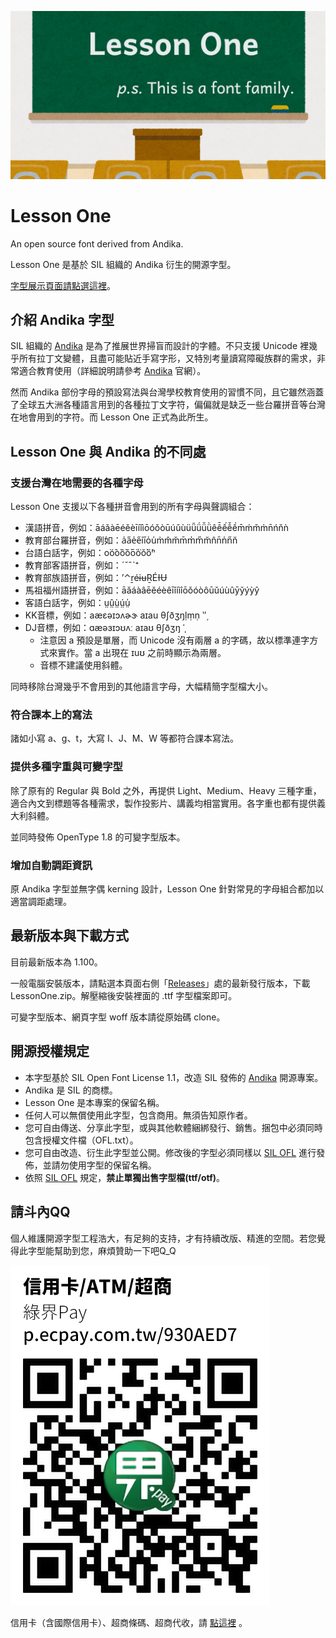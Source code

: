 ![LessonOne](img/cover.png)

# Lesson One
An open source font derived from Andika. 

Lesson One 是基於 SIL 組織的 Andika 衍生的開源字型。  

[字型展示頁面請點選這裡](https://buttaiwan.github.io/lesson1/)。

## 介紹 Andika 字型

SIL 組織的 [Andika](https://github.com/silnrsi/font-andika) 是為了推展世界掃盲而設計的字體。不只支援 Unicode 裡幾乎所有拉丁文變體，且盡可能貼近手寫字形，又特別考量讀寫障礙族群的需求，非常適合教育使用（詳細說明請參考 [Andika](https://software.sil.org/andika/) 官網）。

然而 Andika 部份字母的預設寫法與台灣學校教育使用的習慣不同，且它雖然涵蓋了全球五大洲各種語言用到的各種拉丁文字符，偏偏就是缺乏一些台羅拼音等台灣在地會用到的字符。而 Lesson One 正式為此所生。

## Lesson One 與 Andika 的不同處

### 支援台灣在地需要的各種字母

Lesson One 支援以下各種拼音會用到的所有字母與聲調組合：

* 漢語拼音，例如：āáǎàēéěèīíǐìōóǒòūúǔùüǖǘǚǜêê̄ếê̌ềm̄ḿm̌m̀n̄ńňǹ
* 教育部台羅拼音，例如：a̍a̋e̍e̋i̍i̋o̍u̍m̀m̂m̌m̄m̍m̋m̆n̂n̄n̍n̋n̆
* 台語白話字，例如：o͘ó͘ò͘ô͘ǒ͘ō͘o̍͘ŏ͘ő͘ⁿ
* 教育部客語拼音，例如：ˊˇˆˋ⁺
* 教育部族語拼音，例如：ʼ⌃ṟéɨʉṞÉƗɄ
* 馬祖福州語拼音，例如：āǎáàâēěéèêīǐíìîōǒóòôūǔúùûȳy̌ýỳŷ
* 客語白話字，例如：ṳṳ̂ṳ̀ṳ́ṳ̍
* KK音標，例如：aæɛəɪɔʌɚɝ aɪau θʃðʒŋḷṃṇ ‵ʹ͵
* DJ音標，例如：ɑæəɜɪɔʊʌː aɪaʊ θʃðʒŋ ˈˌ
	- 注意因 a 預設是單層，而 Unicode 沒有兩層 a 的字碼，故以標準連字方式來實作。當 a 出現在 ɪuʊ 之前時顯示為兩層。
	- 音標不建議使用斜體。

同時移除台灣幾乎不會用到的其他語言字母，大幅精簡字型檔大小。

### 符合課本上的寫法

諸如小寫 a、g、t，大寫 I、J、M、W 等都符合課本寫法。

### 提供多種字重與可變字型

除了原有的 Regular 與 Bold 之外，再提供 Light、Medium、Heavy 三種字重，適合內文到標題等各種需求，製作投影片、講義均相當實用。各字重也都有提供義大利斜體。

並同時發佈 OpenType 1.8 的可變字型版本。

### 增加自動調距資訊

原 Andika 字型並無字偶 kerning 設計，Lesson One 針對常見的字母組合都加以適當調距處理。

## 最新版本與下載方式

目前最新版本為 1.100。

一般電腦安裝版本，請點選本頁面右側「[Releases](https://github.com/ButTaiwan/LessonOne/releases)」處的最新發行版本，下載 LessonOne.zip。解壓縮後安裝裡面的 .ttf 字型檔案即可。

可變字型版本、網頁字型 woff 版本請從原始碼 clone。

## 開源授權規定

* 本字型基於 SIL Open Font License 1.1，改造 SIL 發佈的 [Andika](https://github.com/silnrsi/font-andika) 開源專案。
* Andika 是 SIL 的商標。
* Lesson One 是本專案的保留名稱。
* 任何人可以無償使用此字型，包含商用。無須告知原作者。
* 您可自由傳送、分享此字型，或與其他軟體綑綁發行、銷售。捆包中必須同時包含授權文件檔（OFL.txt）。
* 您可自由改造、衍生此字型並公開。修改後的字型必須同樣以 [SIL OFL](https://scripts.sil.org/OFL) 進行發佈，並請勿使用字型的保留名稱。
* 依照 [SIL OFL](https://scripts.sil.org/OFL) 規定，**禁止單獨出售字型檔(ttf/otf)**。

## 請斗內QQ

個人維護開源字型工程浩大，有足夠的支持，才有持續改版、精進的空間。若您覺得此字型能幫助到您，麻煩贊助一下吧Q_Q

![請斗內](img/donatation240425.png)

信用卡（含國際信用卡）、超商條碼、超商代收，請 [點這裡](https://p.ecpay.com.tw/930AED7) 。
